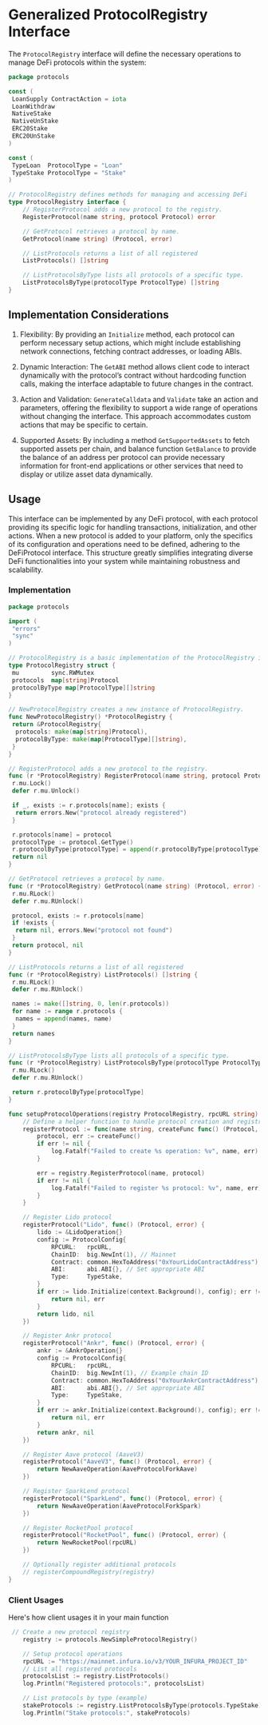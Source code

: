# Generalized ProtocolRegistry Interface

The `ProtocolRegistry` interface will define the necessary operations to manage DeFi protocols within the system:

```go
package protocols

const (
 LoanSupply ContractAction = iota
 LoanWithdraw
 NativeStake
 NativeUnStake
 ERC20Stake
 ERC20UnStake
)

const (
 TypeLoan  ProtocolType = "Loan"
 TypeStake ProtocolType = "Stake"
)

// ProtocolRegistry defines methods for managing and accessing DeFi 
type ProtocolRegistry interface {
    // RegisterProtocol adds a new protocol to the registry.
    RegisterProtocol(name string, protocol Protocol) error

    // GetProtocol retrieves a protocol by name.
    GetProtocol(name string) (Protocol, error)

    // ListProtocols returns a list of all registered 
    ListProtocols() []string

    // ListProtocolsByType lists all protocols of a specific type.
    ListProtocolsByType(protocolType ProtocolType) []string
}
```

## Implementation Considerations

1. Flexibility: By providing an `Initialize` method, each protocol can perform necessary setup actions, which might include establishing network connections, fetching contract addresses, or loading ABIs.

2. Dynamic Interaction: The `GetABI` method allows client code to interact dynamically with the protocol’s contract without hardcoding function calls, making the interface adaptable to future changes in the contract.

3. Action and Validation: `GenerateCalldata` and `Validate` take an action and parameters, offering the flexibility to support a wide range of operations without changing the interface. This approach accommodates custom actions that may be specific to certain.

4. Supported Assets: By including a method `GetSupportedAssets` to fetch supported assets per chain, and balance function `GetBalance` to provide the balance of an address per protocol can provide necessary information for front-end applications or other services that need to display or utilize asset data dynamically.

## Usage

This interface can be implemented by any DeFi protocol, with each protocol providing its specific logic for handling transactions, initialization, and other actions. When a new protocol is added to your platform, only the specifics of its configuration and operations need to be defined, adhering to the DeFiProtocol interface. This structure greatly simplifies integrating diverse DeFi functionalities into your system while maintaining robustness and scalability.

### Implementation

```go
package protocols

import (
 "errors"
 "sync"
)

// ProtocolRegistry is a basic implementation of the ProtocolRegistry interface.
type ProtocolRegistry struct {
 mu         sync.RWMutex
 protocols  map[string]Protocol
 protocolByType map[ProtocolType][]string
}

// NewProtocolRegistry creates a new instance of ProtocolRegistry.
func NewProtocolRegistry() *ProtocolRegistry {
 return &ProtocolRegistry{
  protocols: make(map[string]Protocol),
  protocolByType: make(map[ProtocolType][]string),
 }
}

// RegisterProtocol adds a new protocol to the registry.
func (r *ProtocolRegistry) RegisterProtocol(name string, protocol Protocol) error {
 r.mu.Lock()
 defer r.mu.Unlock()

 if _, exists := r.protocols[name]; exists {
  return errors.New("protocol already registered")
 }

 r.protocols[name] = protocol
 protocolType := protocol.GetType()
 r.protocolByType[protocolType] = append(r.protocolByType[protocolType], name)
 return nil
}

// GetProtocol retrieves a protocol by name.
func (r *ProtocolRegistry) GetProtocol(name string) (Protocol, error) {
 r.mu.RLock()
 defer r.mu.RUnlock()

 protocol, exists := r.protocols[name]
 if !exists {
  return nil, errors.New("protocol not found")
 }
 return protocol, nil
}

// ListProtocols returns a list of all registered 
func (r *ProtocolRegistry) ListProtocols() []string {
 r.mu.RLock()
 defer r.mu.RUnlock()

 names := make([]string, 0, len(r.protocols))
 for name := range r.protocols {
  names = append(names, name)
 }
 return names
}

// ListProtocolsByType lists all protocols of a specific type.
func (r *ProtocolRegistry) ListProtocolsByType(protocolType ProtocolType) []string {
 r.mu.RLock()
 defer r.mu.RUnlock()

 return r.protocolByType[protocolType]
}

func setupProtocolOperations(registry ProtocolRegistry, rpcURL string) {
    // Define a helper function to handle protocol creation and registration
    registerProtocol := func(name string, createFunc func() (Protocol, error)) {
        protocol, err := createFunc()
        if err != nil {
            log.Fatalf("Failed to create %s operation: %v", name, err)
        }

        err = registry.RegisterProtocol(name, protocol)
        if err != nil {
            log.Fatalf("Failed to register %s protocol: %v", name, err)
        }
    }

    // Register Lido protocol
    registerProtocol("Lido", func() (Protocol, error) {
        lido := &LidoOperation{}
        config := ProtocolConfig{
            RPCURL:   rpcURL,
            ChainID:  big.NewInt(1), // Mainnet
            Contract: common.HexToAddress("0xYourLidoContractAddress"),
            ABI:      abi.ABI{}, // Set appropriate ABI
            Type:     TypeStake,
        }
        if err := lido.Initialize(context.Background(), config); err != nil {
            return nil, err
        }
        return lido, nil
    })

    // Register Ankr protocol
    registerProtocol("Ankr", func() (Protocol, error) {
        ankr := &AnkrOperation{}
        config := ProtocolConfig{
            RPCURL:   rpcURL,
            ChainID:  big.NewInt(1), // Example chain ID
            Contract: common.HexToAddress("0xYourAnkrContractAddress"),
            ABI:      abi.ABI{}, // Set appropriate ABI
            Type:     TypeStake,
        }
        if err := ankr.Initialize(context.Background(), config); err != nil {
            return nil, err
        }
        return ankr, nil
    })

    // Register Aave protocol (AaveV3)
    registerProtocol("AaveV3", func() (Protocol, error) {
        return NewAaveOperation(AaveProtocolForkAave)
    })

    // Register SparkLend protocol
    registerProtocol("SparkLend", func() (Protocol, error) {
        return NewAaveOperation(AaveProtocolForkSpark)
    })

    // Register RocketPool protocol
    registerProtocol("RocketPool", func() (Protocol, error) {
        return NewRocketPool(rpcURL)
    })

    // Optionally register additional protocols
    // registerCompoundRegistry(registry)
}
```

### Client Usages

Here's how client usages it in your main function

```go
 // Create a new protocol registry
    registry := protocols.NewSimpleProtocolRegistry()

    // Setup protocol operations
    rpcURL := "https://mainnet.infura.io/v3/YOUR_INFURA_PROJECT_ID"
    // List all registered protocols
    protocolsList := registry.ListProtocols()
    log.Println("Registered protocols:", protocolsList)

    // List protocols by type (example)
    stakeProtocols := registry.ListProtocolsByType(protocols.TypeStake)
    log.Println("Stake protocols:", stakeProtocols)
```
